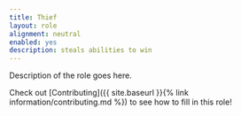 ```yaml
---
title: Thief
layout: role
alignment: neutral
enabled: yes
description: steals abilities to win
---
```


Description of the role goes here.

Check out [Contributing]({{ site.baseurl }}{% link information/contributing.md %}) to see how to fill in this role!
